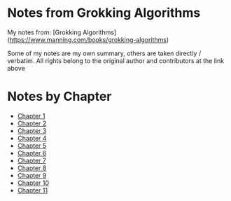 # Notes from Grokking Algorithms #
My notes from:
[Grokking Algorithms]
(https://www.manning.com/books/grokking-algorithms)

Some of my notes are my own summary, others are taken directly / verbatim.
All rights belong to the original author and contributors at the link above

# Notes by Chapter #
- [Chapter 1](ch1.md)
- [Chapter 2](ch2.md)
- [Chapter 3](ch3.md)
- [Chapter 4](ch4.md)
- [Chapter 5](ch5.md)
- [Chapter 6](ch6.md)
- [Chapter 7](ch7.md)
- [Chapter 8](ch8.md)
- [Chapter 9](ch9.md)
- [Chapter 10](ch10.md)
- [Chapter 11](ch11.md)
